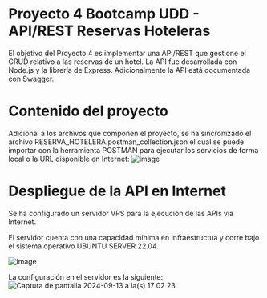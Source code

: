 # Proyecto 4 Bootcamp UDD - API/REST Reservas Hoteleras
El objetivo del Proyecto 4 es implementar una API/REST que gestione el CRUD relativo a las reservas de un hotel. La API fue desarrollada con Node.js y la librería de Express. Adicionalmente la API está documentada con Swagger.

# Contenido del proyecto
Adicional a los archivos que componen el proyecto, se ha sincronizado el archivo RESERVA_HOTELERA.postman_collection.json el cual se puede importar con la herramienta POSTMAN para ejecutar los servicios de forma local o la URL disponible en Internet:
![image](https://github.com/user-attachments/assets/2d9ccb5a-6519-4d79-a6ed-3285b5a9e9c2)

# Despliegue de la API en Internet
Se ha configurado un servidor VPS para la ejecución de las APIs vía Internet.

El servidor cuenta con una capacidad mínima en infraestructua y corre bajo el sistema operativo UBUNTU SERVER 22.04.

![image](https://github.com/user-attachments/assets/32e5fb8a-14f3-4564-8e8f-fddfd01fe797)

La configuración en el servidor es la siguiente:
![Captura de pantalla 2024-09-13 a la(s) 17 02 23](https://github.com/user-attachments/assets/3723702f-4d39-4cc7-9856-97cd65768663)

